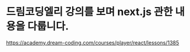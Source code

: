 # 드림코딩엘리 강의를 보며 next.js 관한 내용을 다룹니다.
https://academy.dream-coding.com/courses/player/react/lessons/1385
